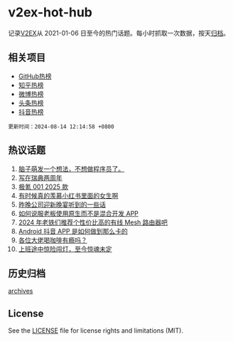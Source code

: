 # v2ex-hot-hub

 记录[V2EX](https://www.v2ex.com/)从 2021-01-06 日至今的热门话题。每小时抓取一次数据，按天[归档](archives)。
 
 ## 相关项目

- [GitHub热榜](https://github.com/lonnyzhang423/github-hot-hub)
- [知乎热榜](https://github.com/lonnyzhang423/zhihu-hot-hub)
- [微博热榜](https://github.com/lonnyzhang423/weibo-hot-hub)
- [头条热榜](https://github.com/lonnyzhang423/toutiao-hot-hub)
- [抖音热榜](https://github.com/lonnyzhang423/douyin-hot-hub)


 `更新时间：2024-08-14 12:14:58 +0800`

## 热议话题

1. [脑子萌发一个想法，不想做程序员了。](https://www.v2ex.com/t/1064615)
1. [写在瑞典两周年](https://www.v2ex.com/t/1064758)
1. [极氪 001 2025 款](https://www.v2ex.com/t/1064775)
1. [有时候真的羡慕小红书里面的女生啊](https://www.v2ex.com/t/1064764)
1. [昨晚公司迎新晚宴听到的一些话](https://www.v2ex.com/t/1064785)
1. [如何说服老板使用原生而不是混合开发 APP](https://www.v2ex.com/t/1064722)
1. [2024 年老铁们推荐个性价比高的有线 Mesh 路由器吧](https://www.v2ex.com/t/1064609)
1. [Android 抖音 APP 是如何做到那么卡的](https://www.v2ex.com/t/1064618)
1. [各位大佬喝咖啡有瘾吗？](https://www.v2ex.com/t/1064826)
1. [上班途中惊险闯灯，至今惊魂未定](https://www.v2ex.com/t/1064602)

## 历史归档

[archives](archives)

## License

See the [LICENSE](LICENSE) file for license rights and limitations (MIT).
